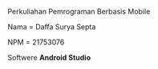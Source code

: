 Perkuliahan Pemrograman Berbasis Mobile

Nama = Daffa Surya Septa

NPM  = 21753076

Softwere **Android Studio**

